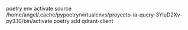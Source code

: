 poetry env activate
source /home/angel/.cache/pypoetry/virtualenvs/proyecto-ia-query-3YiuD2Xv-py3.10/bin/activate
poetry add qdrant-client
